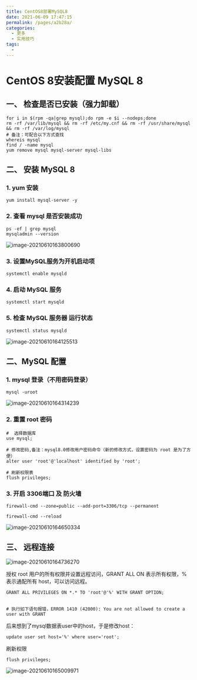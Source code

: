 ```yaml
---
title: CentOS8部署MySQL8
date: 2021-06-09 17:47:15
permalink: /pages/a2b28a/
categories:
  - 更多
  - 实用技巧
tags:
  - 
---
```

# CentOS 8安装配置 MySQL 8

## 一、 检查是否已安装（强力卸载）

```shell
for i in $(rpm -qa|grep mysql);do rpm -e $i --nodeps;done
rm -rf /var/lib/mysql && rm -rf /etc/my.cnf && rm -rf /usr/share/mysql && rm -rf /var/log/mysql
# 备注：可配合以下方式查找
whereis mysql
find / -name mysql
yum remove mysql mysql-server mysql-libs
```

## 二、 安装 MySQL 8

### 1. yum 安装

```shell
yum install mysql-server -y
```



### 2. 查看 mysql 是否安装成功

```shell
ps -ef | grep mysql
mysqladmin --version
```

![image-20210610163800690](https://pupperc.com/img/20210610163800.png)

### 3. 设置MySQL服务为开机启动项

```shell
systemctl enable mysqld
```

### 4. 启动 MySQL 服务

```shell
systemctl start mysqld
```

### 5. 检查 MySQL 服务器 运行状态

```shell
systemctl status mysqld
```

![image-20210610164125513](https://pupperc.com/img/20210610164125.png)

## 二、MySQL 配置

### 1. mysql 登录（不用密码登录）

```shell
mysql -uroot
```

![image-20210610164314239](https://pupperc.com/img/20210610164314.png)

### 2. 重置 root 密码

```shell
#  选择数据库
use mysql;

# 修改密码,备注：mysql8.0修改用户密码命令（新的修改方式，设置密码为 root 是为了方便）
alter user 'root'@'localhost' identified by 'root';

# 刷新权限表
flush privileges;
```

### 3. 开启 3306端口 及 防火墙

```shell
firewall-cmd --zone=public --add-port=3306/tcp --permanent

firewall-cmd --reload
```

![image-20210610164650334](https://pupperc.com/img/20210610164650.png)

## 三、 远程连接

![image-20210610164736270](https://pupperc.com/img/20210610164736.png)

授权 root 用户的所有权限并设置远程访问，GRANT ALL ON 表示所有权限，% 表示通配所有 host，可以访问远程。

```shell
GRANT ALL PRIVILEGES ON *.* TO 'root'@'%' WITH GRANT OPTION;


# 执行如下语句报错，ERROR 1410 (42000): You are not allowed to create a user with GRANT
```

后来想到了mysql数据表user中的host，于是修改host：

```shell
update user set host='%' where user='root';
```

刷新权限

```shell
flush privileges;
```

![image-20210610165009971](https://pupperc.com/img/20210610165010.png)